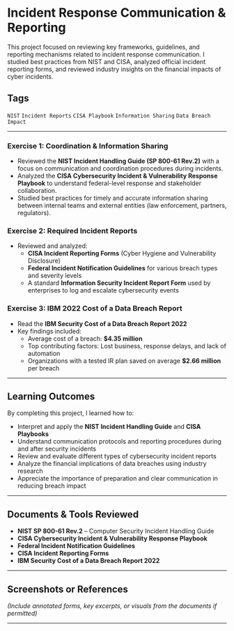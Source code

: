 # Incident Response Communication & Reporting

This project focused on reviewing key frameworks, guidelines, and reporting mechanisms related to incident response communication. I studied best practices from NIST and CISA, analyzed official incident reporting forms, and reviewed industry insights on the financial impacts of cyber incidents.

## Tags
`NIST` `Incident Reports` `CISA Playbook` `Information Sharing` `Data Breach Impact`

---


### Exercise 1: Coordination & Information Sharing
- Reviewed the **NIST Incident Handling Guide (SP 800-61 Rev.2)** with a focus on communication and coordination procedures during incidents.
- Analyzed the **CISA Cybersecurity Incident & Vulnerability Response Playbook** to understand federal-level response and stakeholder collaboration.
- Studied best practices for timely and accurate information sharing between internal teams and external entities (law enforcement, partners, regulators).

### Exercise 2: Required Incident Reports
- Reviewed and analyzed:
  - **CISA Incident Reporting Forms** (Cyber Hygiene and Vulnerability Disclosure)
  - **Federal Incident Notification Guidelines** for various breach types and severity levels
  - A standard **Information Security Incident Report Form** used by enterprises to log and escalate cybersecurity events

### Exercise 3: IBM 2022 Cost of a Data Breach Report
- Read the **IBM Security Cost of a Data Breach Report 2022**
- Key findings included:
  - Average cost of a breach: **$4.35 million**
  - Top contributing factors: Lost business, response delays, and lack of automation
  - Organizations with a tested IR plan saved on average **$2.66 million** per breach

---

## Learning Outcomes

By completing this project, I learned how to:

- Interpret and apply the **NIST Incident Handling Guide** and **CISA Playbooks**
- Understand communication protocols and reporting procedures during and after security incidents
- Review and evaluate different types of cybersecurity incident reports
- Analyze the financial implications of data breaches using industry research
- Appreciate the importance of preparation and clear communication in reducing breach impact

---

## Documents & Tools Reviewed

- **NIST SP 800-61 Rev.2** – Computer Security Incident Handling Guide  
- **CISA Cybersecurity Incident & Vulnerability Response Playbook**  
- **Federal Incident Notification Guidelines**  
- **CISA Incident Reporting Forms**  
- **IBM Security Cost of a Data Breach Report 2022**

---

## Screenshots or References
*(Include annotated forms, key excerpts, or visuals from the documents if permitted)*

---

